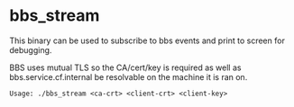 # bbs_stream

This binary can be used to subscribe to bbs events and print to screen for debugging. 

BBS uses mutual TLS so the CA/cert/key is required as well as bbs.service.cf.internal be resolvable on the machine it is ran on.

```Usage: ./bbs_stream <ca-crt> <client-crt> <client-key>```
